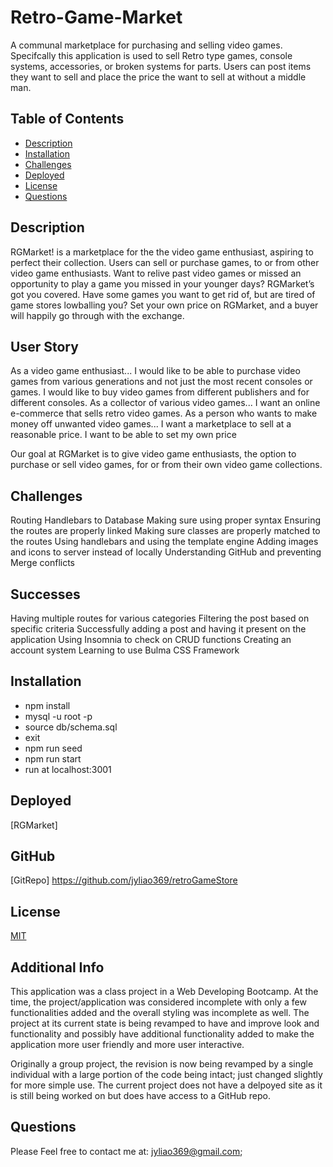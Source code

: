 # Retro-Game-Market

A communal marketplace for purchasing and selling video games. Specifcally this application is used to sell Retro type games, console systems, accessories, or broken systems for parts. Users can post items they want to sell and place the price the want to sell at without a middle man.

## Table of Contents

- [Description](#description)
- [Installation](#Installation)
- [Challenges](#challenges)
- [Deployed](#Deployed)
- [License](#license)
- [Questions](#questions)

## Description

RGMarket! is a marketplace for the the video game enthusiast, aspiring to perfect their collection. Users can sell or purchase games, to or from other video game enthusiasts.
Want to relive past video games or missed an opportunity to play a game you missed in your younger days? RGMarket’s got you covered.
Have some games you want to get rid of, but are tired of game stores lowballing you? Set your own price on RGMarket, and a buyer will happily go through with the exchange.

## User Story

As a video game enthusiast...
I would like to be able to purchase video games from various generations and not just the most recent consoles or games.
I would like to buy video games from different publishers and for different consoles.
As a collector of various video games...
I want an online e-commerce that sells retro video games.
As a person who wants to make money off unwanted video games...
I want a marketplace to sell at a reasonable price.
I want to be able to set my own price

Our goal at RGMarket is to give video game enthusiasts, the option to purchase or sell video games, for or from their own video game collections.

## Challenges

Routing Handlebars to Database
Making sure using proper syntax
Ensuring the routes are properly linked
Making sure classes are properly matched to the routes
Using handlebars and using the template engine
Adding images and icons to server instead of locally
Understanding GitHub and preventing Merge conflicts

## Successes

Having multiple routes for various categories
Filtering the post based on specific criteria
Successfully adding a post and having it present on the application
Using Insomnia to check on CRUD functions
Creating an account system
Learning to use Bulma CSS Framework

## Installation

- npm install
- mysql -u root -p
- source db/schema.sql
- exit
- npm run seed
- npm run start
- run at localhost:3001

## Deployed

[RGMarket]

## GitHub

[GitRepo] https://github.com/jyliao369/retroGameStore

## License

[MIT](https://opensource.org/licenses/MIT)

## Additional Info

This application was a class project in a Web Developing Bootcamp. At the time, the project/application was considered incomplete with only a few functionalities added and the overall styling was incomplete as well. The project at its current state is being revamped to have and improve look and functionality and possibly have additional functionality added to make the application more user friendly and more user interactive.

Originally a group project, the revision is now being revamped by a single individual with a large portion of the code being intact; just changed slightly for more simple use. The current project does not have a delpoyed site as it is still being worked on but does have access to a GitHub repo.

## Questions

Please Feel free to contact me at:
jyliao369@gmail.com;
